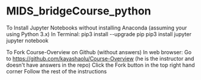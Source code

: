 # MIDS_bridgeCourse_python

To Install Jupyter Notebooks without installing Anaconda (assuming your using Python 3.x)
In Terminal:
pip3 install --upgrade pip
pip3 install jupyter
jupyter notebook

To Fork Course-Overview on Github (without answers)
In web browser:
Go to https://github.com/kayashaolu/Course-Overview (he is the instructor and doesn't have answers in the repo)
Click the Fork button in the top right hand corner
Follow the rest of the instructions
